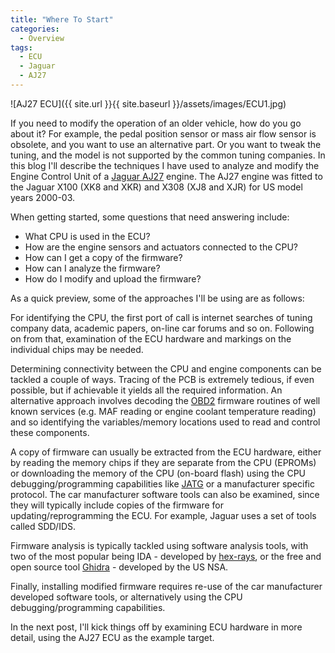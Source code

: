 ```yaml
---
title: "Where To Start"
categories:
  - Overview
tags:
  - ECU
  - Jaguar
  - AJ27
---
```


![AJ27 ECU]({{ site.url }}{{ site.baseurl }}/assets/images/ECU1.jpg)

If you need to modify the operation of an older vehicle, how do you go about it? For example, the pedal position sensor or mass air flow sensor is obsolete, and you want to use an alternative part. Or you want to tweak the tuning, and the model is not supported by the common tuning companies. In this blog I'll describe the techniques I have used to analyze and modify the Engine Control Unit of a [Jaguar AJ27](https://en.wikipedia.org/wiki/Jaguar_AJ-V8_engine) engine. The AJ27 engine was fitted to the Jaguar X100 (XK8 and XKR) and X308 (XJ8 and XJR) for US model years 2000-03.

When getting started, some questions that need answering include:

* What CPU is used in the ECU?
* How are the engine sensors and actuators connected to the CPU?
* How can I get a copy of the firmware?
* How can I analyze the firmware?
* How do I modify and upload the firmware?

As a quick preview, some of the approaches I'll be using are as follows:

For identifying the CPU, the first port of call is internet searches of tuning company data, academic papers, on-line car forums and so on. Following on from that, examination of the ECU hardware and markings on the individual chips may be needed.

Determining connectivity between the CPU and engine components can be tackled a couple of ways. Tracing of the PCB is extremely tedious, if even possible, but if achievable it yields all the required information. An alternative approach involves decoding the [OBD2](https://en.wikipedia.org/wiki/OBD-II_PIDs) firmware routines of well known services (e.g. MAF reading or engine coolant temperature reading) and so identifying the variables/memory locations used to read and control these components.

A copy of firmware can usually be extracted from the ECU hardware, either by reading the memory chips if they are separate from the CPU (EPROMs) or downloading the memory of the CPU (on-board flash) using the CPU debugging/programming capabilities like [JATG](https://en.wikipedia.org/wiki/JTAG) or a manufacturer specific protocol. The car manufacturer software tools can also be examined, since they will typically include copies of the firmware for updating/reprogramming the ECU. For example, Jaguar uses a set of tools called SDD/IDS.

Firmware analysis is typically tackled using software analysis tools, with two of the most popular being IDA - developed by [hex-rays](https://hex-rays.com/), or the free and open source tool [Ghidra](https://ghidra-sre.org/) - developed by the US NSA.

Finally, installing modified firmware requires re-use of the car manufacturer developed software tools, or alternatively using the CPU debugging/programming capabilities.

In the next post, I'll kick things off by examining ECU hardware in more detail, using the AJ27 ECU as the example target.